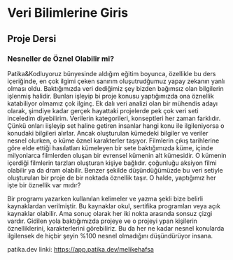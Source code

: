 # Veri Bilimlerine Giris 
## Proje Dersi
### Nesneller de Öznel Olabilir mi?

  Patika&Kodluyoruz bünyesinde aldığım eğitim boyunca, özellikle bu ders içeriğinde, en  çok ilgimi çeken sanırım oluşutrudğumuz yapay zekanın yanlı olması oldu. Baktığımızda veri dediğimiz şey bizden bağımsız olan bilgilerin işlenmiş halidir. Bunları işleyip bi proje konusu yaptığımızda ona öznellik katabiliyor olmamız çok ilginç. 
  Ek dalı veri analizi olan bir mühendis adayı olarak, şimdiye kadar gerçek hayattaki projelerde pek çok veri seti inceledim diyebilirim. Verilerin kategorileri, konseptleri her zaman farklıdır. Çünkü onları iişleyip set haline getiren insanlar hangi konu ile ilgileniyorsa o konudaki bilgileri alırlar. Ancak oluşturulan kümedeki bilgiler ve veriler nesnel olurken, o küme öznel karakterler taşıyor. Filmlerin çıkış tarihlerine göre elde ettiği hasılatları kümeleyen bir sete baktığımızda küme, içinde milyonlarca filmlerden oluşan bir evrensel kümenin alt kümesidir. O kümenin içerdiği filmlerin tarzları oluşturan kişiye bağlıdır. çoğunluğu aksiyon filmi olabilir ya da dram olabilir. Benzer şekilde düşündüğümüzde bu veri setiyle oluşturulan bir proje de bir noktada öznellik taşır. O halde, yaptığımız her işte bir öznellik var mıdır?
  
  Bir programı yazarken kullanılan kelimeler ve yazma şekli bize belirli kaynaklardan verilmiştir. Bu kaynaklar okul, sertifika programları veya açık kaynaklar olabilir. Ama sonuç olarak her iki nokta arasında sonsuz çizgi vardır. Gidilen yola baktığımızda projeye ve o projeyi ypan kişilerin öznelliklerini, karakterlerini görebiliriz. Bu da her ne kadar nesnel konularda ilgilensek de hiçbir şeyin %100 nesnel olmadığını düşündürüyor insana.
  
  patika.dev linki: https://app.patika.dev/melikehafsa


